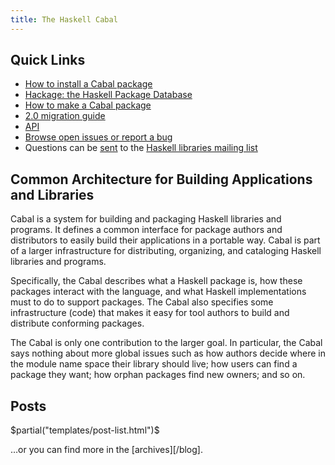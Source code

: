 ```yaml
---
title: The Haskell Cabal
---
```


## Quick Links

- [How to install a Cabal package][installing]
- [Hackage: the Haskell Package Database][hackage]
- [How to make a Cabal package][how-to]
- [2.0 migration guide][migration]
- [API][cabal-api]
- [Browse open issues or report a bug][issues]
- Questions can be [sent][mailto-libraries] to the [Haskell libraries mailing list][libraries-list]

## Common Architecture for Building Applications and Libraries

Cabal is a system for building and packaging Haskell libraries and programs. It
defines a common interface for package authors and distributors to easily build
their applications in a portable way. Cabal is part of a larger infrastructure
for distributing, organizing, and cataloging Haskell libraries and programs.

Specifically, the Cabal describes what a Haskell package is, how these packages
interact with the language, and what Haskell implementations must to do to
support packages. The Cabal also specifies some infrastructure (code) that makes
it easy for tool authors to build and distribute conforming packages.

The Cabal is only one contribution to the larger goal. In particular, the Cabal
says nothing about more global issues such as how authors decide where in the
module name space their library should live; how users can find a package they
want; how orphan packages find new owners; and so on.

## Posts
$partial("templates/post-list.html")$

…or you can find more in the [archives][/blog].

[installing]: http://cabal.readthedocs.io/en/latest/installing-packages.html#building-and-installing-packages
[hackage]: http://hackage.haskell.org/
[how-to]: https://wiki.haskell.org/How_to_write_a_Haskell_program
[migration]: https://github.com/haskell/cabal/wiki/2.0-migration-guide
[cabal-api]: https://www.haskell.org/cabal/release/cabal-latest/doc/API/Cabal/
[issues]: https://github.com/haskell/cabal/issues?utf8=%E2%9C%93&q=is%3Aopen
[mailto-libraries]: mailto:libraries@haskell.org
[libraries-list]: http://www.haskell.org/mailman/listinfo/libraries
